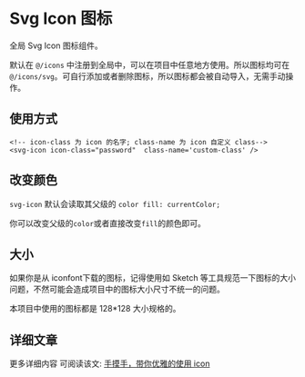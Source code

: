 # Svg Icon 图标

全局 Svg Icon 图标组件。

默认在 `@/icons` 中注册到全局中，可以在项目中任意地方使用。所以图标均可在 `@/icons/svg`。可自行添加或者删除图标，所以图标都会被自动导入，无需手动操作。

## 使用方式

```vue
<!-- icon-class 为 icon 的名字; class-name 为 icon 自定义 class-->
<svg-icon icon-class="password"  class-name='custom-class' />
```

## 改变颜色

`svg-icon` 默认会读取其父级的 `color fill: currentColor;`

你可以改变父级的`color`或者直接改变`fill`的颜色即可。

## 大小

如果你是从 iconfont下载的图标，记得使用如 Sketch 等工具规范一下图标的大小问题，不然可能会造成项目中的图标大小尺寸不统一的问题。

本项目中使用的图标都是 128*128 大小规格的。

## 详细文章

更多详细内容 可阅读该文: [手摸手，带你优雅的使用 icon](https://juejin.cn/post/6844903517564436493)